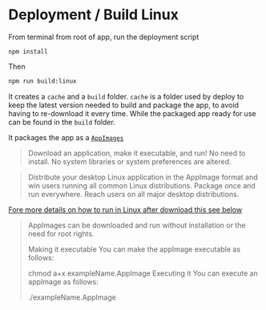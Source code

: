 # Deployment / Build Linux

From terminal from root of app, run the deployment script

```
npm install
```

Then

```bash
npm run build:linux
```

It creates a `cache` and a `build` folder. `cache` is a folder used by deploy to keep the latest version needed to build and package the app, to avoid having to re-download it every time. While the packaged app ready for use can be found in the `build` folder.

It packages the app as a [`AppImages`](https://appimage.org)

>Download an application, make it executable, and run! No need to install. No system libraries or system preferences are altered.

>Distribute your desktop Linux application in the AppImage format and win users running all common Linux distributions. Package once and run everywhere. Reach users on all major desktop distributions.


[Fore more details on how to run in Linux after download this see below](https://askubuntu.com/questions/774490/what-is-an-appimage-how-do-i-install-it)

>AppImages can be downloaded and run without installation or the need for root rights.
>
>Making it executable
>You can make the appImage executable as follows:
>
>chmod a+x exampleName.AppImage
>Executing it
>You can execute an appImage as follows:
>
>./exampleName.AppImage
